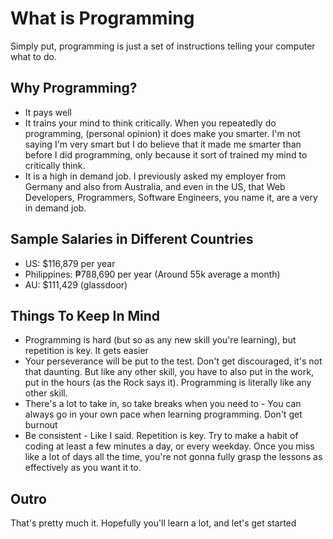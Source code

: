# What is Programming
Simply put, programming is just a set of instructions telling your computer what to do.

## Why Programming?
- It pays well
- It trains your mind to think critically. When you repeatedly do programming, (personal opinion) it does make you smarter. I'm not saying I'm very smart but I do believe that it made me smarter than before I did programming, only because it sort of trained my mind to critically think.
- It is a high in demand job. I previously asked my employer from Germany and also from Australia, and even in the US, that Web Developers, Programmers, Software Engineers, you name it, are a very in demand job.

## Sample Salaries in Different Countries
- US: $116,879 per year
- Philippines: ₱788,690 per year (Around 55k average a month)
- AU: $111,429 (glassdoor)

## Things To Keep In Mind
- Programming is hard (but so as any new skill you're learning), but repetition is key. It gets easier
- Your perseverance will be put to the test. Don't get discouraged, it's not that daunting. But like any other skill, you have to also put in the work, put in the hours (as the Rock says it). Programming is literally like any other skill.
- There's a lot to take in, so take breaks when you need to - You can always go in your own pace when learning programming. Don't get burnout
- Be consistent - Like I said. Repetition is key. Try to make a habit of coding at least a few minutes a day, or every weekday. Once you miss like a lot of days all the time, you're not gonna fully grasp the lessons as effectively as you want it to.

## Outro
That's pretty much it. Hopefully you'll learn a lot, and let's get started